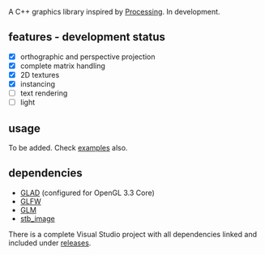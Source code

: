 A C++ graphics library inspired by [Processing](https://processing.org). In development. 

## features - development status
- [x] orthographic and perspective projection
- [x] complete matrix handling
- [x] 2D textures
- [x] instancing
- [ ] text rendering
- [ ] light

## usage

To be added. Check [examples](https://github.com/flightcoded/fly-graphics/tree/master/examples) also.

## dependencies
* [GLAD](https://glad.dav1d.de) (configured for OpenGL 3.3 Core)
* [GLFW](https://www.glfw.org)
* [GLM](https://github.com/g-truc/glm)
* [stb_image](https://github.com/nothings/stb/blob/master/stb_image.h)

There is a complete Visual Studio project with all dependencies linked and included under [releases](https://github.com/flightcoded/fly-graphics/releases).
